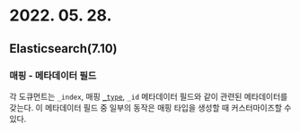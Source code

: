 # 2022. 05. 28.

## Elasticsearch(7.10)

### 매핑 - 메타데이터 필드

각 도큐먼트는 `_index`, 매핑 [`_type`][mapping-type-field], `_id` 메타데이터 필드와 같이 관련된 메타데이터를 갖는다. 이 메타데이터 필드 중 일부의 동작은 매핑 타입을 생성할 때 커스터마이즈할 수 있다.





[mapping-type-field]: https://www.elastic.co/guide/en/elasticsearch/reference/7.10/mapping-type-field.html